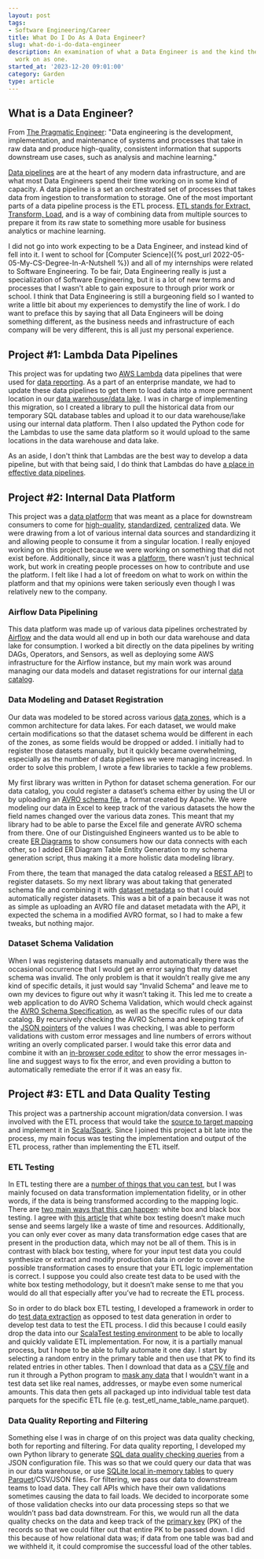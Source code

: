 ```yaml
---
layout: post
tags:
- Software Engineering/Career
title: What Do I Do As A Data Engineer?
slug: what-do-i-do-data-engineer
description: An examination of what a Data Engineer is and the kind the projects I
  work on as one.
started_at: '2023-12-20 09:01:00'
category: Garden
type: article
---
```


## What is a Data Engineer?

From [The Pragmatic Engineer](https://blog.pragmaticengineer.com/what-is-data-engineering/): "Data engineering is the development, implementation, and maintenance of systems and processes that take in raw data and produce high-quality, consistent information that supports downstream use cases, such as analysis and machine learning."

[Data pipelines](https://www.ibm.com/topics/data-pipeline) are at the heart of any modern data infrastructure, and are what most Data Engineers spend their time working on in some kind of capacity. A data pipeline is a set an orchestrated set of processes that takes data from ingestion to transformation to storage. One of the most important parts of a data pipeline process is the ETL process. [ETL stands for Extract, Transform, Load](https://aws.amazon.com/what-is/etl/), and is a way of combining data from multiple sources to prepare it from its raw state to something more usable for business analytics or machine learning.

I did not go into work expecting to be a Data Engineer, and instead kind of fell into it. I went to school for [Computer Science]({% post_url 2022-05-05-My-CS-Degree-In-A-Nutshell %}) and all of my internships were related to Software Engineering. To be fair, Data Engineering really is just a specialization of Software Engineering, but it is a lot of new terms and processes that I wasn't able to gain exposure to through prior work or school. I think that Data Engineering is still a burgeoning field so I wanted to write a little bit about my experiences to demystify the line of work. I do want to preface this by saying that all Data Engineers will be doing something different, as the business needs and infrastructure of each company will be very different, this is all just my personal experience.

## Project #1: Lambda Data Pipelines

This project was for updating two [AWS Lambda](https://aws.amazon.com/lambda/) data pipelines that were used for [data reporting](https://www.sisense.com/glossary/data-reporting/). As a part of an enterprise mandate, we had to update these data pipelines to get them to load data into a more permanent location in our [data warehouse/data lake](https://www.qlik.com/us/data-lake/data-lake-vs-data-warehouse). I was in charge of implementing this migration, so I created a library to pull the historical data from our temporary SQL database tables and upload it to our data warehouse/lake using our internal data platform. Then I also updated the Python code for the Lambdas to use the same data platform so it would upload to the same locations in the data warehouse and data lake.

As an aside, I don't think that Lambdas are the best way to develop a data pipeline, but with that being said, I do think that Lambdas do have [a place in effective data pipelines](https://www.confessionsofadataguy.com/why-data-engineers-should-use-aws-lambda-functions/).

## Project #2: Internal Data Platform

This project was a [data platform](https://www.splunk.com/en_us/blog/learn/data-platform.html) that was meant as a place for downstream consumers to come for [high-quality](https://www.ibm.com/topics/data-quality), [standardized](https://www.sisense.com/glossary/data-standardization/), [centralized](https://www.snowflake.com/trending/data-centralization/) data. We were drawing from a lot of various internal data sources and standardizing it and allowing people to consume it from a singular location. I really enjoyed working on this project because we were working on something that did not exist before. Additionally, since it was a [platform](https://builtin.com/founders-entrepreneurship/what-is-a-platform), there wasn’t just technical work, but work in creating people processes on how to contribute and use the platform. I felt like I had a lot of freedom on what to work on within the platform and that my opinions were taken seriously even though I was relatively new to the company.

### Airflow Data Pipelining

This data platform was made up of various data pipelines orchestrated by [Airflow](https://airflow.apache.org/) and the data would all end up in both our data warehouse and data lake for consumption. I worked a bit directly on the data pipelines by writing DAGs, Operators, and Sensors, as well as deploying some AWS infrastructure for the Airflow instance, but my main work was around managing our data models and dataset registrations for our internal [data catalog](https://www.oracle.com/big-data/data-catalog/what-is-a-data-catalog).

### Data Modeling and Dataset Registration

Our data was modeled to be stored across various [data zones](https://www.dremio.com/wiki/data-lake-zones/), which is a common architecture for data lakes. For each dataset, we would make certain modifications so that the dataset schema would be different in each of the zones, as some fields would be dropped or added. I initially had to register those datasets manually, but it quickly became overwhelming, especially as the number of data pipelines we were managing increased. In order to solve this problem, I wrote a few libraries to tackle a few problems.

My first library was written in Python for dataset schema generation. For our data catalog, you could register a dataset’s schema either by using the UI or by uploading an [AVRO schema file](https://avro.apache.org/), a format created by Apache. We were modeling our data in Excel to keep track of the various datasets the how the field names changed over the various data zones. This meant that my library had to be able to parse the Excel file and generate AVRO schema from there. One of our Distinguished Engineers wanted us to be able to create [ER Diagrams](https://www.lucidchart.com/pages/er-diagrams) to show consumers how our data connects with each other, so I added ER Diagram Table Entity Generation to my schema generation script, thus making it a more holistic data modeling library.

From there, the team that managed the data catalog released a [REST API](https://www.redhat.com/en/topics/api/what-is-a-rest-api) to  register datasets. So my next library was about taking that generated schema file and combining it with [dataset metadata](https://www.lib.ncsu.edu/do/data-management/metadata) so that I could automatically register datasets. This was a bit of a pain because it was not as simple as uploading an AVRO file and dataset metadata with the API, it expected the schema in a modified AVRO format, so I had to make a few tweaks, but nothing major.

### Dataset Schema Validation

When I was registering datasets manually and automatically there was the occasional occurrence that I would get an error saying that my dataset schema was invalid. The only problem is that it wouldn’t really give me any kind of specific details, it just would say “Invalid Schema” and leave me to own my devices to figure out why it wasn’t taking it. This led me to create a web application to do AVRO Schema Validation, which would check against the [AVRO Schema Specification](https://avro.apache.org/docs/1.11.1/specification/), as well as the specific rules of our data catalog. By recursively checking the AVRO Schema and keeping track of the [JSON pointers](https://opis.io/json-schema/2.x/pointers.html) of the values I was checking, I was able to perform validations with custom error messages and line numbers of errors without writing an overly complicated parser. I would take this error data and combine it with an [in-browser code editor](https://codemirror.net/) to show the error messages in-line and suggest ways to fix the error, and even providing a button to automatically remediate the error if it was an easy fix.

## Project #3: ETL and Data Quality Testing

This project was a partnership account migration/data conversion. I was involved with the ETL process that would take the [source to target mapping](https://www.alteryx.com/glossary/source-to-target-mapping) and implement it in [Scala/Spark](https://towardsdatascience.com/introduction-to-apache-spark-with-scala-ed31d8300fe4). Since I joined this project a bit late into the process, my main focus was testing the implementation and output of the ETL process, rather than implementing the ETL itself.

### ETL Testing

In ETL testing there are a [number of things that you can test](https://www.sprinkledata.com/blogs/etl-testing), but I was mainly focused on data transformation implementation fidelity, or in other words, if the data is being transformed according to the mapping logic. There are [two main ways that this can happen](https://www.altexsoft.com/blog/etl-testing/#data-transformation-success): white box and black box testing. I agree with [this article](https://icedq.com/etl-testing) that white box testing doesn’t make much sense and seems largely like a waste of time and resources. Additionally, you can only ever cover as many data transformation edge cases that are present in the production data, which may not be all of them. This is in contrast with black box testing, where for your input test data you could synthesize or extract and modify production data in order to cover all the possible transformation cases to ensure that your ETL logic implementation is correct. I suppose you could also create test data to be used with the white box testing methodology, but it doesn’t make sense to me that you would do all that especially after you’ve had to recreate the ETL process.

So in order to do black box ETL testing, I developed a framework in order to do [test data extraction](https://digitalcommons.usu.edu/etd/982/) as opposed to test data generation in order to develop test data to test the ETL process. I did this because I could easily drop the data into our [ScalaTest testing environment](https://www.scalatest.org/) to be able to locally and quickly validate ETL implementation. For now, it is a partially manual process, but I hope to be able to fully automate it one day. I start by selecting a random entry in the primary table and then use that PK to find its related entries in other tables. Then I download that data as a [CSV file](https://en.wikipedia.org/wiki/Comma-separated_values) and run it through a Python program to [mask any data](https://www.techtarget.com/searchsecurity/definition/data-masking) that I wouldn't want in a test data set like real names, addresses, or maybe even some numerical amounts. This data then gets all packaged up into individual table test data parquets for the specific ETL file (e.g. test_etl_name_table_name.parquet).

### Data Quality Reporting and Filtering

Something else I was in charge of on this project was data quality checking, both for reporting and filtering. For data quality reporting, I developed my own Python library to generate [SQL data quality checking queries](https://www.telm.ai/blog/sql-data-quality-checks/) from a JSON configuration file. This was so that we could query our data that was in our data warehouse, or use [SQLite local in-memory tables](https://www.sqlite.org/inmemorydb.html) to query [Parquet](https://www.databricks.com/glossary/what-is-parquet)/CSV/JSON files. For filtering, we pass our data to downstream teams to load data. They call APIs which have their own validations sometimes causing the data to fail loads. We decided to incorporate some of those validation checks into our data processing steps so that we wouldn’t pass bad data downstream. For this, we would run all the data quality checks on the data and keep track of the [primary key](https://www.tutorialspoint.com/sql/sql-primary-key.htm) (PK) of the records so that we could filter out that entire PK to be passed down. I did this because of how relational data was; if data from one table was bad and we withheld it, it could compromise the successful load of the other tables.